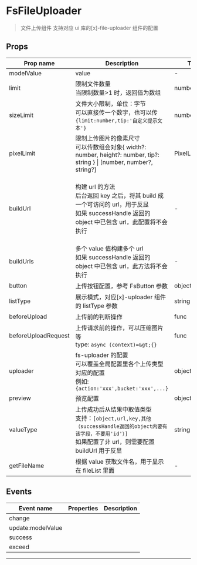 # FsFileUploader

> 文件上传组件
> 支持对应 ui 库的[x]-file-uploader 组件的配置

## Props

| Prop name           | Description                                                                                                                                                          | Type           | Values | Default                                                                        |
| ------------------- | -------------------------------------------------------------------------------------------------------------------------------------------------------------------- | -------------- | ------ | ------------------------------------------------------------------------------ |
| modelValue          | value                                                                                                                                                                | -              | -      |                                                                                |
| limit               | 限制文件数量<br/>当限制数量&gt;1 时，返回值为数组                                                                                                                    | number         | -      |                                                                                |
| sizeLimit           | 文件大小限制，单位：字节<br/>可以直接传一个数字，也可以传 `{limit:number,tip:'自定义提示文本'}`                                                                      | number\|object | -      |                                                                                |
| pixelLimit          | 限制上传图片的像素尺寸<br/>可以传数组会对象{ width?: number, height?: number, tip?: string } \| [number, number?, string?]                                           | PixelLimit     | -      |                                                                                |
| buildUrl            | 构建 url 的方法<br/>后台返回 key 之后，将其 build 成一个可访问的 url，用于反显<br/>如果 successHandle 返回的 object 中已包含 url，此配置将不会执行                   | -              | -      | function() {<br/> return (value: any) =&gt; {<br/> return value;<br/> };<br/>} |
| buildUrls           | 多个 value 值构建多个 url<br/>如果 successHandle 返回的 object 中已包含 url，此方法将不会执行                                                                        | -              | -      |                                                                                |
| button              | 上传按钮配置，参考 FsButton 参数                                                                                                                                     | object         | -      |                                                                                |
| listType            | 展示模式，对应[x]-uploader 组件的 listType 参数                                                                                                                      | string         | -      |                                                                                |
| beforeUpload        | 上传前的判断操作                                                                                                                                                     | func           | -      |                                                                                |
| beforeUploadRequest | 上传请求前的操作，可以压缩图片等<br/>type: `async (context)=&gt;{}`                                                                                                  | func           | -      |                                                                                |
| uploader            | fs-uploader 的配置<br/>可以覆盖全局配置里各个上传类型对应的配置<br/>例如: `{action:'xxx',bucket:'xxx',...}`                                                          | object         | -      |                                                                                |
| preview             | 预览配置                                                                                                                                                             | object         | -      |                                                                                |
| valueType           | 上传成功后从结果中取值类型<br/>支持：`[object,url,key,其他（successHandle返回的object内要有该字段，不要用'id'）]`<br/>如果配置了非 url，则需要配置 buildUrl 用于反显 | string         | -      | "url"                                                                          |
| getFileName         | 根据 value 获取文件名，用于显示在 fileList 里面                                                                                                                      | -              | -      |                                                                                |

## Events

| Event name        | Properties | Description |
| ----------------- | ---------- | ----------- |
| change            |            |
| update:modelValue |            |
| success           |            |
| exceed            |            |

---
